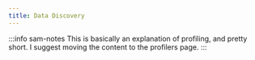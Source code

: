 ```yaml
---
title: Data Discovery
---
```


:::info sam-notes
This is basically an explanation of profiling, and pretty short. I suggest moving the content to the profilers page.
:::